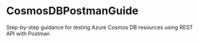 # CosmosDBPostmanGuide
Step-by-step guidance for testing Azure Cosmos DB resources using REST API with Postman
